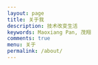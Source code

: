 ```yaml
---
layout: page
title: 关于我
description: 技术改变生活
keywords: Maoxiang Pan, 茂翔
comments: true
menu: 关于
permalink: /about/
---
```


